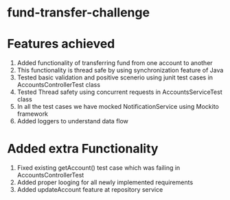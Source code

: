 # fund-transfer-challenge

# Features achieved 
  1. Added functionality of transferring fund from one account to another
  2. This functionality is thread safe by using synchronization feature of Java
  3. Tested basic validation and positive scenerio using junit test cases in AccountsControllerTest class
  4. Tested Thread safety using concurrent requests in AccountsServiceTest class
  5. In all the test cases we have mocked NotificationService using Mockito framework
  6. Added loggers to understand data flow

# Added extra Functionality
  1. Fixed existing getAccount() test case which was failing in AccountsControllerTest
  2. Added proper looging for all newly implemented requirements
  3. Added updateAccount feature at repository service


